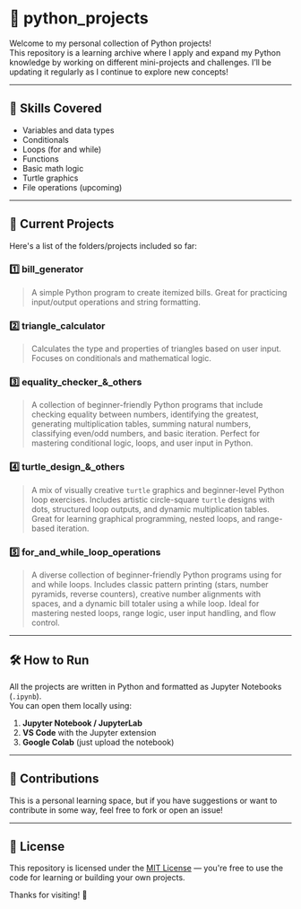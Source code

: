 # 🐍 python_projects

Welcome to my personal collection of Python projects!  
This repository is a learning archive where I apply and expand my Python knowledge by working on different mini-projects and challenges. I’ll be updating it regularly as I continue to explore new concepts!

---

## 🧠 Skills Covered

- Variables and data types
- Conditionals
- Loops (for and while)
- Functions
- Basic math logic
- Turtle graphics
- File operations (upcoming)

---

## 📁 Current Projects

Here's a list of the folders/projects included so far:

### 1️⃣ bill_generator
> A simple Python program to create itemized bills. Great for practicing input/output operations and string formatting.

### 2️⃣ triangle_calculator
> Calculates the type and properties of triangles based on user input. Focuses on conditionals and mathematical logic.

### 3️⃣ equality_checker_&_others
> A collection of beginner-friendly Python programs that include checking equality between numbers, identifying the greatest, generating multiplication tables, summing natural numbers, classifying even/odd numbers, and basic iteration.
> Perfect for mastering conditional logic, loops, and user input in Python.

### 4️⃣ turtle_design_&_others
> A mix of visually creative `turtle` graphics and beginner-level Python loop exercises. Includes artistic circle-square `turtle` designs with dots, structured loop outputs, and dynamic multiplication tables.
> Great for learning graphical programming, nested loops, and range-based iteration.

### 5️⃣ for_and_while_loop_operations
> A diverse collection of beginner-friendly Python programs using for and while loops. Includes classic pattern printing (stars, number pyramids, reverse counters), creative number alignments with spaces, and a dynamic bill totaler using a while loop. 
> Ideal for mastering nested loops, range logic, user input handling, and flow control.

---

## 🛠 How to Run

All the projects are written in Python and formatted as Jupyter Notebooks (`.ipynb`).  
You can open them locally using:

1. **Jupyter Notebook / JupyterLab**  
2. **VS Code** with the Jupyter extension  
3. **Google Colab** (just upload the notebook)

---

## 🤝 Contributions

This is a personal learning space, but if you have suggestions or want to contribute in some way, feel free to fork or open an issue!

---

## 📜 License

This repository is licensed under the [MIT License](LICENSE) — you're free to use the code for learning or building your own projects.


Thanks for visiting! 🌱
